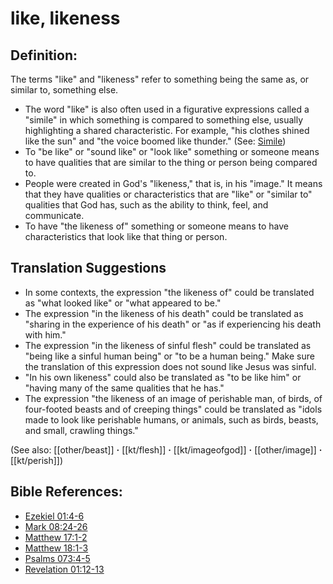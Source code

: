 # like, likeness #

## Definition: ##

The terms "like" and "likeness" refer to something being the same as, or similar to, something else.

* The word "like" is also often used in a figurative expressions called a "simile" in which something is compared to something else, usually highlighting a shared characteristic. For example, "his clothes shined like the sun" and "the voice boomed like thunder." (See: [Simile](en/ta-vol1/translate/man/figs-simile))
* To "be like" or "sound like" or "look like" something or someone means to have qualities that are similar to the thing or person being compared to.
* People were created in God's "likeness," that is, in his "image." It means that they have qualities or characteristics that are "like" or "similar to" qualities that God has, such as the ability to think, feel, and communicate.
* To have "the likeness of" something or someone means to have characteristics that look like that thing or person.

## Translation Suggestions ##

* In some contexts, the expression "the likeness of" could be translated as "what looked like" or "what appeared to be."
* The expression "in the likeness of his death" could be translated as "sharing in the experience of his death" or "as if experiencing his death with him."
* The expression "in the likeness of sinful flesh" could be translated as "being like a sinful human being" or "to be a human being." Make sure the translation of this expression does not sound like Jesus was sinful.
* "In his own likeness" could also be translated as "to be like him" or "having many of the same qualities that he has."
* The expression "the likeness of an image of perishable man, of birds, of four-footed beasts and of creeping things" could be translated as "idols made to look like perishable humans, or animals, such as birds, beasts, and small, crawling things."

(See also: [[other/beast]] **·** [[kt/flesh]] **·** [[kt/imageofgod]] **·** [[other/image]] **·** [[kt/perish]])

## Bible References: ##

* [Ezekiel 01:4-6](en/tn/ezk/help/01/04)
* [Mark 08:24-26](en/tn/mrk/help/08/24)
* [Matthew 17:1-2](en/tn/mat/help/17/01)
* [Matthew 18:1-3](en/tn/mat/help/18/01)
* [Psalms 073:4-5](en/tn/psa/help/73/04)
* [Revelation 01:12-13](en/tn/rev/help/01/12)